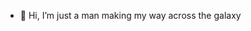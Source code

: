 - 👋 Hi, I’m just a man making my way across the galaxy

<!---
c00bz/c00bz is a ✨ special ✨ repository because its `README.md` (this file) appears on your GitHub profile.
You can click the Preview link to take a look at your changes.
--->
